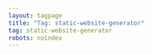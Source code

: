 ```yaml
---
layout: tagpage
title: "Tag: static-website-generator"
tag: static-website-generator
robots: noindex
---
```

